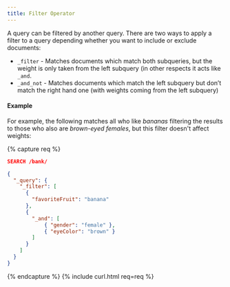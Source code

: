 ```yaml
---
title: Filter Operator
---
```


A query can be filtered by another query. There are two ways to apply a filter
to a query depending whether you want to include or exclude documents:

* `_filter`       - Matches documents which match both subqueries, but the
                    weight is only taken from the left subquery (in other
                    respects it acts like `_and`.
* `_and_not`      - Matches documents which match the left subquery but don’t
                    match the right hand one (with weights coming from the left
                    subquery)

#### Example

For example, the following matches all who like _bananas_ filtering the results
to those who also are _brown-eyed females_, but this filter doesn't affect
weights:

{% capture req %}

```json
SEARCH /bank/

{
  "_query": {
    "_filter": [
      {
        "favoriteFruit": "banana"
      },
      {
        "_and": [
            { "gender": "female" },
            { "eyeColor": "brown" }
        ]
      }
    ]
  }
}
```
{% endcapture %}
{% include curl.html req=req %}
